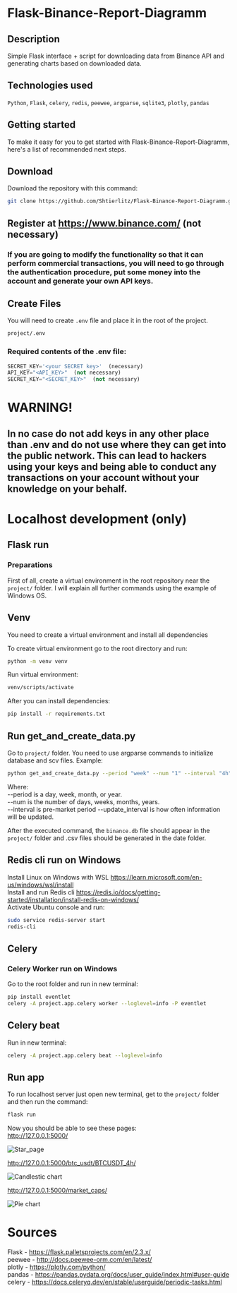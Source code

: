 # Flask-Binance-Report-Diagramm

## Description
Simple Flask interface + script for downloading 
data from Binance API and generating charts based on downloaded data.

## Technologies used
`Python`, `Flask`, `celery`, `redis`, `peewee`, `argparse`, `sqlite3`, `plotly`, `pandas`

## Getting started

To make it easy for you to get started with Flask-Binance-Report-Diagramm, 
here's a list of recommended next steps.

## Download
Download the repository with this command: 
```bash
git clone https://github.com/Shtierlitz/Flask-Binance-Report-Diagramm.git
```

## Register at https://www.binance.com/ (not necessary)
### If you are going to modify the functionality so that it can perform commercial transactions, you will need to go through the authentication procedure, put some money into the account and generate your own API keys.

## Create Files 
You will need to create `.env` file and place it in the root of the project.
```bash
project/.env
```

### Required contents of the .env file:
```python
SECRET_KEY='<your SECRET key>'  (necessary)
API_KEY="<API_KEY>"  (not necessary)
SECRET_KEY="<SECRET_KEY>"  (not necessary)
```
# WARNING!
## In no case do not add keys in any other place than .env and do not use where they can get into the public network. This can lead to hackers using your keys and being able to conduct any transactions on your account without your knowledge on your behalf.

# Localhost development (only)

## Flask run
### Preparations
First of all, create a virtual environment in the root repository near the `project/` folder.
I will explain all further commands using the example of Windows OS.
## Venv
You need to create a virtual environment and install all dependencies  

To create virtual environment go to the root directory and run:
```bash
python -m venv venv
```
Run virtual environment:
```bash
venv/scripts/activate
```

After you can install dependencies:
```bash
pip install -r requirements.txt
```

## Run get_and_create_data.py
Go to `project/` folder. You need to use argparse commands to initialize database and scv files.
Example:
```bash
python get_and_create_data.py --period "week" --num "1" --interval "4h" --update_interval "1h"
```
Where:  
--period is a day, week, month, or year.  
--num is the number of days, weeks, months, years.  
--interval is pre-market period
--update_interval is how often information will be updated.  

After the executed command, the `binance.db` file should appear in the `project/` folder 
and .csv files should be generated in the date folder.

## Redis cli run on Windows
Install Linux on Windows with WSL https://learn.microsoft.com/en-us/windows/wsl/install  
Install and run Redis cli https://redis.io/docs/getting-started/installation/install-redis-on-windows/  
Activate Ubuntu console and run:
```bash 
sudo service redis-server start  
redis-cli
```
## Celery  
### Celery Worker run on Windows
Go to the root folder and run in new terminal:
```bash
pip install eventlet  
celery -A project.app.celery worker --loglevel=info -P eventlet
```

## Celery beat
Run in new terminal:
```bash
celery -A project.app.celery beat --loglevel=info
```

## Run app
To run localhost server just open new terminal, get to the `project/` folder and then run the command:
```bash
flask run
```

Now you should be able to see these pages:  
http://127.0.0.1:5000/

![Star_page](readme_images/star_page.png)

http://127.0.0.1:5000/btc_usdt/BTCUSDT_4h/

![Candlestic chart](readme_images/candlestic.png)

http://127.0.0.1:5000/market_caps/

![Pie chart](readme_images/pie_chart.png)


# Sources

Flask - https://flask.palletsprojects.com/en/2.3.x/  
peewee - http://docs.peewee-orm.com/en/latest/  
plotly - https://plotly.com/python/  
pandas - https://pandas.pydata.org/docs/user_guide/index.html#user-guide  
celery - https://docs.celeryq.dev/en/stable/userguide/periodic-tasks.html  






